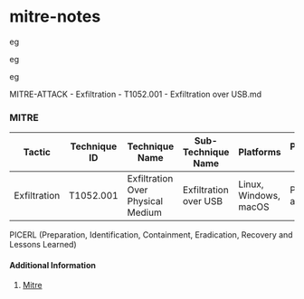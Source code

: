 # mitre-notes

eg

eg

eg

MITRE-ATTACK - Exfiltration - T1052.001 - Exfiltration over USB.md

### MITRE

| Tactic | Technique ID | Technique Name | Sub-Technique Name | Platforms | Permissions Required |
| ------ | ------------ | -------------- | ------------------ |---------- |--------------------- |
| Exfiltration | T1052.001 | Exfiltration Over Physical Medium | Exfiltration over USB | Linux, Windows, macOS | Physical access |

PICERL (Preparation, Identification, Containment, Eradication, Recovery and Lessons Learned)


#### Additional Information

1. [Mitre](https://attack.mitre.org/techniques/T1052/001/)
